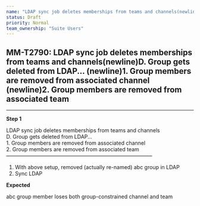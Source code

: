 ```yaml
---
name: "LDAP sync job deletes memberships from teams and channels(newline)D. Group gets deleted from LDAP... (newline)1. Group members are removed from associated channel (newline)2. Group members are removed from associated team"
status: Draft
priority: Normal
team_ownership: "Suite Users"
---
```


## MM-T2790: LDAP sync job deletes memberships from teams and channels(newline)D. Group gets deleted from LDAP... (newline)1. Group members are removed from associated channel (newline)2. Group members are removed from associated team

---

**Step 1**

LDAP sync job deletes memberships from teams and channels\
D. Group gets deleted from LDAP...\
1\. Group members are removed from associated channel\
2\. Group members are removed from associated team\
————————————————————————————

1. With above setup, removed (actually re-named) abc group in LDAP
2. Sync LDAP

**Expected**

abc group member loses both group-constrained channel and team
